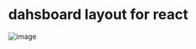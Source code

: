 # dahsboard layout for react 

![image](https://user-images.githubusercontent.com/20736455/111234653-5e173c80-8632-11eb-8572-e31958c3d368.png)
